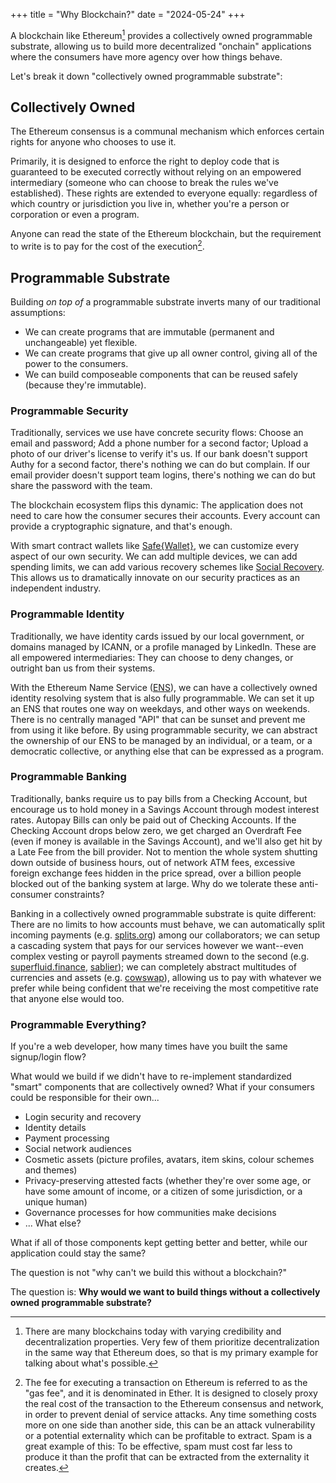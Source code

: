 +++
title = "Why Blockchain?"
date = "2024-05-24"
+++

A blockchain like Ethereum[^1] provides a collectively owned programmable substrate, allowing us to build more decentralized "onchain" applications where the consumers have more agency over how things behave.

Let's break it down "collectively owned programmable substrate":

## Collectively Owned

The Ethereum consensus is a communal mechanism which enforces certain rights for anyone who chooses to use it.

Primarily, it is designed to enforce the right to deploy code that is guaranteed to be executed correctly without relying on an empowered intermediary (someone who can choose to break the rules we've established). These rights are extended to everyone equally: regardless of which country or jurisdiction you live in, whether you're a person or corporation or even a program.

Anyone can read the state of the Ethereum blockchain, but the requirement to write is to pay for the cost of the execution[^gas].

## Programmable Substrate

Building _on top of_ a programmable substrate inverts many of our traditional assumptions:
- We can create programs that are immutable (permanent and unchangeable) yet flexible.
- We can create programs that give up all owner control, giving all of the power to the consumers.
- We can build composeable components that can be reused safely (because they're immutable).

### Programmable Security
Traditionally, services we use have concrete security flows: Choose an email and password; Add a phone number for a second factor; Upload a photo of our driver's license to verify it's us. If our bank doesn't support Authy for a second factor, there's nothing we can do but complain. If our email provider doesn't support team logins, there's nothing we can do but share the password with the team.

The blockchain ecosystem flips this dynamic: The application does not need to care how the consumer secures their accounts. Every account can provide a cryptographic signature, and that's enough.

With smart contract wallets like [Safe{Wallet}](safe.global), we can customize every aspect of our own security. We can add multiple devices, we can add spending limits, we can add various recovery schemes like [Social Recovery](https://safe.mirror.xyz/WxKSxD9J1bRI-SDOuDvAAIezwVrvWWkpuwuzcLDPSmk). This allows us to dramatically innovate on our security practices as an independent industry.

### Programmable Identity
Traditionally, we have identity cards issued by our local government, or domains managed by ICANN, or a profile managed by LinkedIn. These are all empowered intermediaries: They can choose to deny changes, or outright ban us from their systems. 

With the Ethereum Name Service ([ENS](https://ens.domains/)), we can have a collectively owned identity resolving system that is also fully programmable. We can set it up an ENS that routes one way on weekdays, and other ways on weekends. There is no centrally managed "API" that can be sunset and prevent me from using it like before. By using programmable security, we can abstract the ownership of our ENS to be managed by an individual, or a team, or a democratic collective, or anything else that can be expressed as a program.

### Programmable Banking
Traditionally, banks require us to pay bills from a Checking Account, but encourage us to hold money in a Savings Account through modest interest rates. Autopay Bills can only be paid out of Checking Accounts. If the Checking Account drops below zero, we get charged an Overdraft Fee (even if money is available in the Savings Account), and we'll also get hit by a Late Fee from the bill provider. Not to mention the whole system shutting down outside of business hours, out of network ATM fees, excessive foreign exchange fees hidden in the price spread, over a billion people blocked out of the banking system at large. Why do we tolerate these anti-consumer constraints?

Banking in a collectively owned programmable substrate is quite different: There are no limits to how accounts must behave, we can automatically split incoming payments (e.g. [splits.org](https://splits.org/)) among our collaborators; we can setup a cascading system that pays for our services however we want--even complex vesting or payroll payments streamed down to the second (e.g. [superfluid.finance](https://www.superfluid.finance/), [sablier](https://sablier.com/)); we can completely abstract multitudes of currencies and assets (e.g. [cowswap](https://swap.cow.fi/)), allowing us to pay with whatever we prefer while being confident that we're receiving the most competitive rate that anyone else would too.

### Programmable Everything?
If you're a web developer, how many times have you built the same signup/login flow?

What would we build if we didn't have to re-implement standardized "smart" components that are collectively owned? What if your consumers could be responsible for their own...
- Login security and recovery
- Identity details
- Payment processing
- Social network audiences
- Cosmetic assets (picture profiles, avatars, item skins, colour schemes and themes)
- Privacy-preserving attested facts (whether they're over some age, or have some amount of income, or a citizen of some jurisdiction, or a unique human)
- Governance processes for how communities make decisions
- ... What else?

What if all of those components kept getting better and better, while our application could stay the same?

The question is not "why can't we build this without a blockchain?"

The question is: **Why would we want to build things without a collectively owned programmable substrate?**


[^1]: There are many blockchains today with varying credibility and decentralization properties. Very few of them prioritize decentralization in the same way that Ethereum does, so that is my primary example for talking about what's possible.

[^gas]: The fee for executing a transaction on Ethereum is referred to as the "gas fee", and it is denominated in Ether. It is designed to closely proxy the real cost of the transaction to the Ethereum consensus and network, in order to prevent denial of service attacks. Any time something costs more on one side than another side, this can be an attack vulnerability or a potential externality which can be profitable to extract. Spam is a great example of this: To be effective, spam must cost far less to produce it than the profit that can be extracted from the externality it creates.
